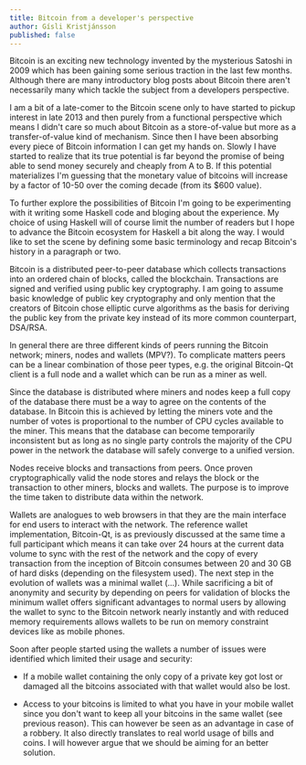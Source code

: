 ```yaml
---
title: Bitcoin from a developer's perspective
author: Gísli Kristjánsson
published: false
---
```


Bitcoin is an exciting new technology invented by the mysterious Satoshi in 2009 which has been gaining some serious traction in the last few months. Although there are many introductory blog posts about Bitcoin there aren't necessarily many which tackle the subject from a developers perspective.

I am a bit of a late-comer to the Bitcoin scene only to have started to pickup interest in late 2013 and then purely from a functional perspective which means I didn't care so much about Bitcoin as a store-of-value but more as a transfer-of-value kind of mechanism. Since then I have been absorbing every piece of Bitcoin information I can get my hands on. Slowly I have started to realize that its true potential is far beyond the promise of being able to send money securely and cheaply from A to B. If this potential materializes I'm guessing that the monetary value of bitcoins will increase by a factor of 10-50 over the coming decade (from its $600 value).

To further explore the possibilities of Bitcoin I'm going to be experimenting with it writing some Haskell code and bloging about the experience. My choice of using Haskell will of course limit the number of readers but I hope to advance the Bitcoin ecosystem for Haskell a bit along the way. I would like to set the scene by defining some basic terminology and recap Bitcoin's history in a paragraph or two.

Bitcoin is a distributed peer-to-peer database which collects transactions into an ordered chain of blocks, called the blockchain. Transactions are signed and verified using public key cryptography. I am going to assume basic knowledge of public key cryptography and only mention that the creators of Bitcoin chose elliptic curve algorithms as the basis for deriving the public key from the private key instead of its more common counterpart, DSA/RSA.

In general there are three different kinds of peers running the Bitcoin network; miners, nodes and wallets (MPV?). To complicate matters peers can be a linear combination of those peer types, e.g. the original Bitcoin-Qt client is a full node and a wallet which can be run as a miner as well.

Since the database is distributed where miners and nodes keep a full copy of the database there must be a way to agree on the contents of the database. In Bitcoin this is achieved by letting the miners vote and the number of votes is proportional to the number of CPU cycles available to the miner. This means that the database can become temporarily inconsistent but as long as no single party controls the majority of the CPU power in the network the database will safely converge to a unified version.

<!--more-->

Nodes receive blocks and transactions from peers. Once proven cryptographically valid the node stores and relays the block or the transaction to other miners, blocks and wallets. The purpose is to improve the time taken to distribute data within the network. 

Wallets are analogues to web browsers in that they are the main interface for end users to interact with the network. The reference wallet implementation, Bitcoin-Qt, is as previously discussed at the same time a full participant which means it can take over 24 hours at the current data volume to sync with the rest of the network and the copy of every transaction from the inception of Bitcoin consumes between 20 and 30 GB of hard disks (depending on the filesystem used). The next step in the evolution of wallets was a minimal wallet (...). While sacrificing a bit of anonymity and security by depending on peers for validation of blocks the minimum wallet offers significant advantages to normal users by allowing the wallet to sync to the Bitcoin network nearly instantly and with reduced memory requirements allows wallets to be run on memory constraint devices like as mobile phones.

Soon after people started using the wallets a number of issues were identified which limited their usage and security:

- If a mobile wallet containing the only copy of a private key got lost or damaged all the bitcoins associated with that wallet would also be lost.

- Access to your bitcoins is limited to what you have in your mobile wallet since you don't want to keep all your bitcoins in the same wallet (see previous reason). This can however be seen as an advantage in case of a robbery. It also directly translates to real world usage of bills and coins. I will however argue that we should be aiming for an better solution.
